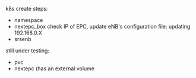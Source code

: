 k8s create steps:
- namespace
- nextepc_box
check IP of EPC, update eNB's configuration file: updating 192.168.0.X
- srsenb 


still under testing:
- pvc
- nextepc (has an external volume
